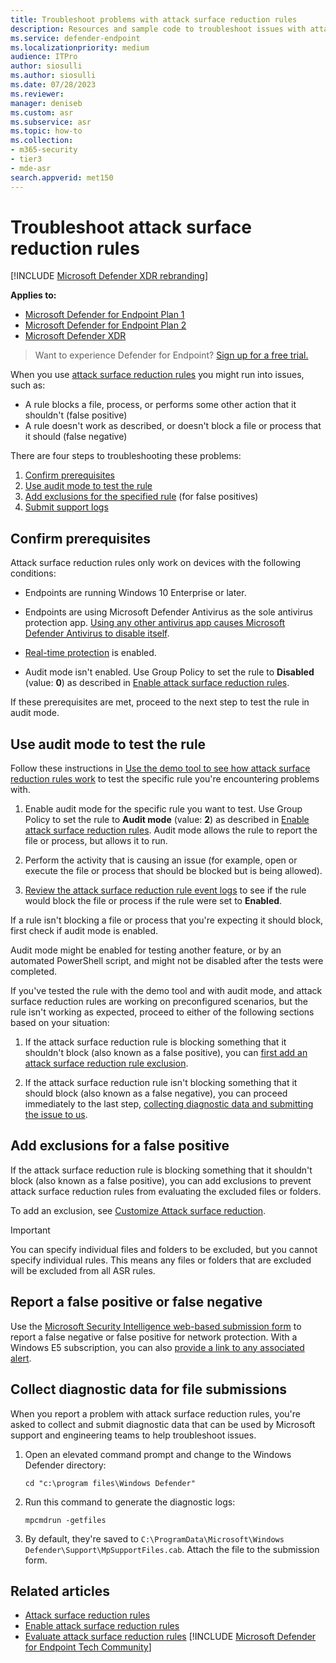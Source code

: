 ```yaml
---
title: Troubleshoot problems with attack surface reduction rules
description: Resources and sample code to troubleshoot issues with attack surface reduction rules in Microsoft Defender for Endpoint.
ms.service: defender-endpoint
ms.localizationpriority: medium
audience: ITPro
author: siosulli
ms.author: siosulli
ms.date: 07/28/2023
ms.reviewer:
manager: deniseb
ms.custom: asr
ms.subservice: asr
ms.topic: how-to
ms.collection: 
- m365-security
- tier3
- mde-asr
search.appverid: met150
---
```


# Troubleshoot attack surface reduction rules

[!INCLUDE [Microsoft Defender XDR rebranding](../../includes/microsoft-defender.md)]


**Applies to:**
- [Microsoft Defender for Endpoint Plan 1](https://go.microsoft.com/fwlink/?linkid=2154037)
- [Microsoft Defender for Endpoint Plan 2](https://go.microsoft.com/fwlink/?linkid=2154037)
- [Microsoft Defender XDR](https://go.microsoft.com/fwlink/?linkid=2118804)

> Want to experience Defender for Endpoint? [Sign up for a free trial.](https://signup.microsoft.com/create-account/signup?products=7f379fee-c4f9-4278-b0a1-e4c8c2fcdf7e&ru=https://aka.ms/MDEp2OpenTrial?ocid=docs-wdatp-pullalerts-abovefoldlink)

When you use [attack surface reduction rules](attack-surface-reduction.md) you might run into issues, such as:

- A rule blocks a file, process, or performs some other action that it shouldn't (false positive)
- A rule doesn't work as described, or doesn't block a file or process that it should (false negative)

There are four steps to troubleshooting these problems:

1. [Confirm prerequisites](#confirm-prerequisites)
2. [Use audit mode to test the rule](#use-audit-mode-to-test-the-rule)
3. [Add exclusions for the specified rule](#add-exclusions-for-a-false-positive) (for false positives)
4. [Submit support logs](#collect-diagnostic-data-for-file-submissions)

## Confirm prerequisites

Attack surface reduction rules only work on devices with the following conditions:

- Endpoints are running Windows 10 Enterprise or later.

- Endpoints are using Microsoft Defender Antivirus as the sole antivirus protection app. [Using any other antivirus app causes Microsoft Defender Antivirus to disable itself](/windows/security/threat-protection/microsoft-defender-antivirus/microsoft-defender-antivirus-compatibility).

- [Real-time protection](/windows/security/threat-protection/microsoft-defender-antivirus/configure-real-time-protection-microsoft-defender-antivirus) is enabled.

- Audit mode isn't enabled. Use Group Policy to set the rule to **Disabled** (value: **0**) as described in [Enable attack surface reduction rules](enable-attack-surface-reduction.md).

If these prerequisites are met, proceed to the next step to test the rule in audit mode.

## Use audit mode to test the rule

Follow these instructions in [Use the demo tool to see how attack surface reduction rules work](evaluate-attack-surface-reduction.md) to test the specific rule you're encountering problems with.

1. Enable audit mode for the specific rule you want to test. Use Group Policy to set the rule to **Audit mode** (value: **2**) as described in [Enable attack surface reduction rules](enable-attack-surface-reduction.md). Audit mode allows the rule to report the file or process, but allows it to run.

2. Perform the activity that is causing an issue (for example, open or execute the file or process that should be blocked but is being allowed).

3. [Review the attack surface reduction rule event logs](attack-surface-reduction.md) to see if the rule would block the file or process if the rule were set to **Enabled**.

If a rule isn't blocking a file or process that you're expecting it should block, first check if audit mode is enabled.

Audit mode might be enabled for testing another feature, or by an automated PowerShell script, and might not be disabled after the tests were completed.

If you've tested the rule with the demo tool and with audit mode, and attack surface reduction rules are working on preconfigured scenarios, but the rule isn't working as expected, proceed to either of the following sections based on your situation:

1. If the attack surface reduction rule is blocking something that it shouldn't block (also known as a false positive), you can [first add an attack surface reduction rule exclusion](#add-exclusions-for-a-false-positive).

2. If the attack surface reduction rule isn't blocking something that it should block (also known as a false negative), you can proceed immediately to the last step, [collecting diagnostic data and submitting the issue to us](#collect-diagnostic-data-for-file-submissions).

## Add exclusions for a false positive

If the attack surface reduction rule is blocking something that it shouldn't block (also known as a false positive), you can add exclusions to prevent attack surface reduction rules from evaluating the excluded files or folders.

To add an exclusion, see [Customize Attack surface reduction](attack-surface-reduction-rules-deployment-implement.md#customize-attack-surface-reduction-rules).

> [!IMPORTANT]
> You can specify individual files and folders to be excluded, but you cannot specify individual rules.
> This means any files or folders that are excluded will be excluded from all ASR rules.

## Report a false positive or false negative

Use the [Microsoft Security Intelligence web-based submission form](https://www.microsoft.com/wdsi/support/report-exploit-guard) to report a false negative or false positive for network protection. With a Windows E5 subscription, you can also [provide a link to any associated alert](alerts-queue.md).

## Collect diagnostic data for file submissions

When you report a problem with attack surface reduction rules, you're asked to collect and submit diagnostic data that can be used by Microsoft support and engineering teams to help troubleshoot issues.

1. Open an elevated command prompt and change to the Windows Defender directory:

   ```console
   cd "c:\program files\Windows Defender"
   ```

2. Run this command to generate the diagnostic logs:

   ```console
   mpcmdrun -getfiles
   ```

3. By default, they're saved to `C:\ProgramData\Microsoft\Windows Defender\Support\MpSupportFiles.cab`. Attach the file to the submission form.

## Related articles

- [Attack surface reduction rules](attack-surface-reduction.md)
- [Enable attack surface reduction rules](enable-attack-surface-reduction.md)
- [Evaluate attack surface reduction rules](evaluate-attack-surface-reduction.md)
[!INCLUDE [Microsoft Defender for Endpoint Tech Community](../../includes/defender-mde-techcommunity.md)]
